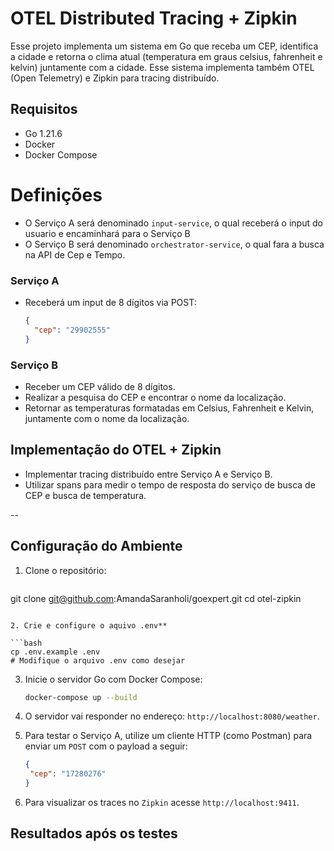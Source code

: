 # OTEL Distributed Tracing + Zipkin

Esse projeto implementa um sistema em Go que receba um CEP, identifica a cidade e retorna o clima atual (temperatura em graus celsius, fahrenheit e kelvin)  juntamente com a cidade. Esse sistema implementa também OTEL (Open Telemetry) e Zipkin para tracing distribuído.

## Requisitos

 - Go 1.21.6 
 - Docker 
 - Docker Compose

# Definições
 - O Serviço A será denominado `input-service`, o qual receberá o input do usuario e encaminhará para o Serviço B
 - O Serviço B será denominado  `orchestrator-service`, o qual fara a busca na API de Cep e Tempo.


### Serviço A

- Receberá um input de 8 dígitos via POST:

  ```json
  {
  	"cep": "29902555"
  }
  ```

### Serviço B 

- Receber um CEP válido de 8 dígitos.
- Realizar a pesquisa do CEP e encontrar o nome da localização.
- Retornar as temperaturas formatadas em Celsius, Fahrenheit e Kelvin, juntamente com o nome da localização.

## Implementação do OTEL + Zipkin

- Implementar tracing distribuído entre Serviço A e Serviço B.
- Utilizar spans para medir o tempo de resposta do serviço de busca de CEP e busca de temperatura.

--

## Configuração do Ambiente

1. Clone o repositório:

   ```bash
  git clone git@github.com:AmandaSaranholi/goexpert.git
  cd otel-zipkin
   ```

2. Crie e configure o aquivo .env**

   ```bash
   cp .env.example .env
   # Modifique o arquivo .env como desejar
   ```

3. Inicie o servidor Go com Docker Compose:

   ```bash
   docker-compose up --build
   ```

4. O servidor vai responder no endereço: `http://localhost:8080/weather`.

5. Para testar o Serviço A, utilize um cliente HTTP (como Postman) para enviar um `POST` com o payload a seguir:

   ```json
   {
   	"cep": "17280276"
   }
   ```

6. Para visualizar os traces no `Zipkin` acesse `http://localhost:9411`.

## Resultados após os testes

